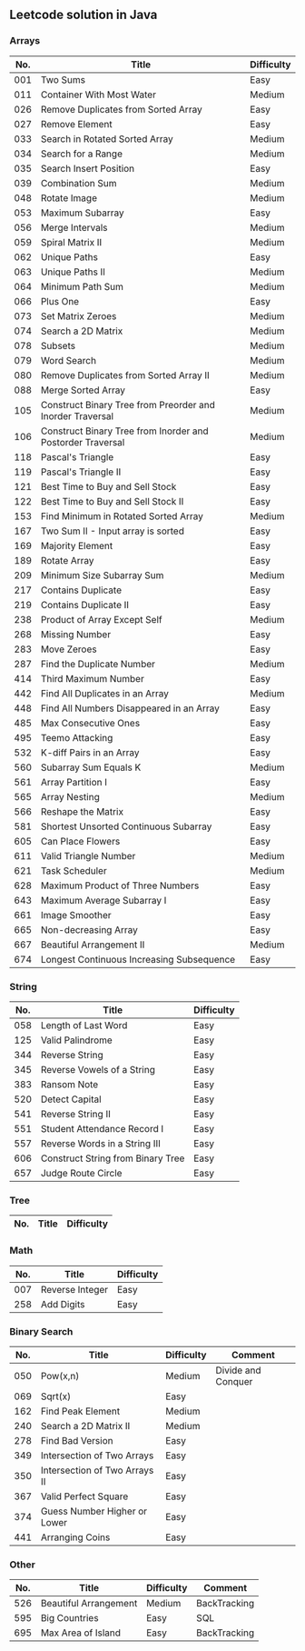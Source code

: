 ## Leetcode solution in Java  
### Arrays  
No.|Title|Difficulty  
---|-----|----------  
001|Two Sums|Easy  
011|Container With Most Water|Medium
026|Remove Duplicates from Sorted Array|Easy  
027|Remove Element|Easy  
033|Search in Rotated Sorted Array|Medium  
034|Search for a Range|Medium  
035|Search Insert Position|Easy  
039|Combination Sum|Medium  
048|Rotate Image|Medium  
053|Maximum Subarray|Easy  
056|Merge Intervals|Medium  
059|Spiral Matrix II|Medium  
062|Unique Paths|Easy  
063|Unique Paths II|Medium  
064|Minimum Path Sum|Medium  
066|Plus One|Easy  
073|Set Matrix Zeroes|Medium  
074|Search a 2D Matrix|Medium  
078|Subsets|Medium  
079|Word Search|Medium  
080|Remove Duplicates from Sorted Array II|Medium  
088|Merge Sorted Array|Easy  
105|Construct Binary Tree from Preorder and Inorder Traversal|Medium  
106|Construct Binary Tree from Inorder and Postorder Traversal|Medium  
118|Pascal's Triangle|Easy  
119|Pascal's Triangle II|Easy  
121|Best Time to Buy and Sell Stock|Easy  
122|Best Time to Buy and Sell Stock II|Easy  
153|Find Minimum in Rotated Sorted Array|Medium  
167|Two Sum II - Input array is sorted|Easy  
169|Majority Element|Easy  
189|Rotate Array|Easy  
209|Minimum Size Subarray Sum|Medium  
217|Contains Duplicate|Easy  
219|Contains Duplicate II|Easy  
238|Product of Array Except Self|Medium  
268|Missing Number|Easy  
283|Move Zeroes|Easy  
287|Find the Duplicate Number|Medium  
414|Third Maximum Number|Easy  
442|Find All Duplicates in an Array|Medium  
448|Find All Numbers Disappeared in an Array|Easy  
485|Max Consecutive Ones|Easy  
495|Teemo Attacking|Easy  
532|K-diff Pairs in an Array|Easy  
560|Subarray Sum Equals K|Medium  
561|Array Partition I|Easy  
565|Array Nesting|Medium  
566|Reshape the Matrix|Easy  
581|Shortest Unsorted Continuous Subarray|Easy  
605|Can Place Flowers|Easy  
611|Valid Triangle Number|Medium  
621|Task Scheduler|Medium  
628|Maximum Product of Three Numbers|Easy  
643|Maximum Average Subarray I|Easy  
661|Image Smoother|Easy  
665|Non-decreasing Array|Easy  
667|Beautiful Arrangement II|Medium  
674|Longest Continuous Increasing Subsequence|Easy
### String  
No.|Title|Difficulty  
---|-----|----------  
058|Length of Last Word|Easy  
125|Valid Palindrome|Easy  
344|Reverse String|Easy  
345|Reverse Vowels of a String|Easy
383|Ransom Note|Easy  
520|Detect Capital|Easy  
541|Reverse String II|Easy  
551|Student Attendance Record I|Easy  
557|Reverse Words in a String III|Easy  
606|Construct String from Binary Tree|Easy  
657|Judge Route Circle|Easy  
### Tree  
No.|Title|Difficulty  
---|-----|----------  
### Math
No.|Title|Difficulty  
---|-----|----------  
007|Reverse Integer|Easy  
258|Add Digits|Easy  
### Binary Search
No.|Title|Difficulty|Comment  
---|-----|----------|-------  
050|Pow(x,n)|Medium|Divide and Conquer  
069|Sqrt(x)|Easy  
162|Find Peak Element|Medium  
240|Search a 2D Matrix II|Medium  
278|Find Bad Version|Easy  
349|Intersection of Two Arrays|Easy  
350|Intersection of Two Arrays II|Easy  
367|Valid Perfect Square|Easy  
374|Guess Number Higher or Lower|Easy  
441|Arranging Coins|Easy  
### Other  
No.|Title|Difficulty|Comment  
---|-----|----------|-------  
526|Beautiful Arrangement|Medium|BackTracking  
595|Big Countries|Easy|SQL  
695|Max Area of Island|Easy|BackTracking  
